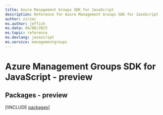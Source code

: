 ```yaml
---
title: Azure Management Groups SDK for JavaScript
description: Reference for Azure Management Groups SDK for JavaScript
author: xirzec
ms.author: jeffish
ms.data: 04/08/2023
ms.topic: reference
ms.devlang: javascript
ms.service: managementgroups
---
```

# Azure Management Groups SDK for JavaScript - preview
## Packages - preview
[!INCLUDE [packages](management-groups-index.md)]